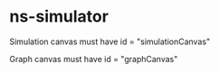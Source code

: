 # ns-simulator


Simulation canvas must have id = "simulationCanvas"

Graph canvas must have id = "graphCanvas"